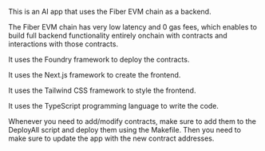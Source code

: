 This is an AI app that uses the Fiber EVM chain as a backend.

The Fiber EVM chain has very low latency and 0 gas fees, which enables to build full backend functionality entirely onchain with contracts and interactions with those contracts.

It uses the Foundry framework to deploy the contracts.

It uses the Next.js framework to create the frontend.

It uses the Tailwind CSS framework to style the frontend.

It uses the TypeScript programming language to write the code.

Whenever you need to add/modify contracts, make sure to add them to the DeployAll script and deploy them using the Makefile. Then you need to make sure to update the app with the new contract addresses.
